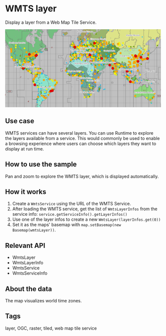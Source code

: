 # WMTS layer

Display a layer from a Web Map Tile Service.
 
![Image of WMTS layer](WmtsLayer.png)

## Use case

WMTS services can have several layers. You can use Runtime to explore the layers available from a service. This would commonly be used to enable a browsing experience where users can choose which layers they want to display at run time.

## How to use the sample

Pan and zoom to explore the WMTS layer, which is displayed automatically.
 
## How it works
 
1. Create a `WmtsService` using the URL of the WMTS Service.
1. After loading the WMTS service, get the list of `WmtsLayerInfos` from the service info: `service.getServiceInfo().getLayerInfos()`
1. Use one of the layer infos to create a new `WmtsLayer(layerInfos.get(0))`
1. Set it as the maps' basemap with `map.setBasemap(new Basemap(wmtsLayer))`.

## Relevant API

* WmtsLayer
* WmtsLayerInfo
* WmtsService
* WmtsServiceInfo

## About the data

The map visualizes world time zones.

## Tags

layer, OGC, raster, tiled, web map tile service
